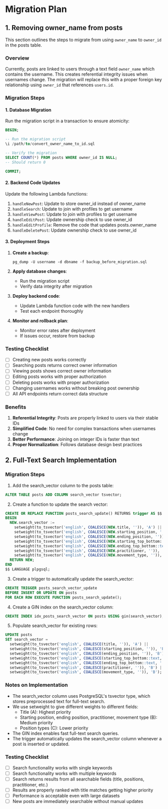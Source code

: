 # Migration Plan

## 1. Removing owner_name from posts

This section outlines the steps to migrate from using `owner_name` to `owner_id` in the posts table.

### Overview

Currently, posts are linked to users through a text field `owner_name` which contains the username. This creates referential integrity issues when usernames change. The migration will replace this with a proper foreign key relationship using `owner_id` that references `users.id`.

### Migration Steps

#### 1. Database Migration

Run the migration script in a transaction to ensure atomicity:

```sql
BEGIN;

-- Run the migration script
\i /path/to/convert_owner_name_to_id.sql

-- Verify the migration
SELECT COUNT(*) FROM posts WHERE owner_id IS NULL;
-- Should return 0

COMMIT;
```

#### 2. Backend Code Updates

Update the following Lambda functions:

1. `handleNewPost`: Update to store owner_id instead of owner_name
2. `handleSearch`: Update to join with profiles to get username
3. `handleViewPost`: Update to join with profiles to get username
4. `handleEditPost`: Update ownership check to use owner_id
5. `handleEditProfile`: Remove the code that updates posts.owner_name
6. `handleDeletePost`: Update ownership check to use owner_id

#### 3. Deployment Steps

1. **Create a backup**:
   ```
   pg_dump -U username -d dbname -f backup_before_migration.sql
   ```

2. **Apply database changes**:
   - Run the migration script
   - Verify data integrity after migration

3. **Deploy backend code**:
   - Update Lambda function code with the new handlers
   - Test each endpoint thoroughly

4. **Monitor and rollback plan**:
   - Monitor error rates after deployment
   - If issues occur, restore from backup

### Testing Checklist

- [ ] Creating new posts works correctly
- [ ] Searching posts returns correct owner information
- [ ] Viewing posts shows correct owner information
- [ ] Editing posts works with proper authorization
- [ ] Deleting posts works with proper authorization
- [ ] Changing usernames works without breaking post ownership
- [ ] All API endpoints return correct data structure

### Benefits

1. **Referential Integrity**: Posts are properly linked to users via their stable IDs
2. **Simplified Code**: No need for complex transactions when usernames change
3. **Better Performance**: Joining on integer IDs is faster than text
4. **Proper Normalization**: Follows database design best practices

## 2. Full-Text Search Implementation

### Migration Steps

1. Add the search_vector column to the posts table:
```sql
ALTER TABLE posts ADD COLUMN search_vector tsvector;
```

2. Create a function to update the search vector:
```sql
CREATE OR REPLACE FUNCTION posts_search_update() RETURNS trigger AS $$
BEGIN
  NEW.search_vector := 
    setweight(to_tsvector('english', COALESCE(NEW.title, '')), 'A') ||
    setweight(to_tsvector('english', COALESCE(NEW.starting_position, '')), 'B') ||
    setweight(to_tsvector('english', COALESCE(NEW.ending_position, '')), 'B') ||
    setweight(to_tsvector('english', COALESCE(NEW.starting_top_bottom::text, '')), 'C') ||
    setweight(to_tsvector('english', COALESCE(NEW.ending_top_bottom::text, '')), 'C') ||
    setweight(to_tsvector('english', COALESCE(NEW.practitioner, '')), 'B') ||
    setweight(to_tsvector('english', COALESCE(NEW.movement_type, '')), 'B');
  RETURN NEW;
END
$$ LANGUAGE plpgsql;
```

3. Create a trigger to automatically update the search_vector:
```sql
CREATE TRIGGER posts_search_vector_update
BEFORE INSERT OR UPDATE ON posts
FOR EACH ROW EXECUTE FUNCTION posts_search_update();
```

4. Create a GIN index on the search_vector column:
```sql
CREATE INDEX idx_posts_search_vector ON posts USING gin(search_vector);
```

5. Populate search_vector for existing rows:
```sql
UPDATE posts
SET search_vector = 
  setweight(to_tsvector('english', COALESCE(title, '')), 'A') ||
  setweight(to_tsvector('english', COALESCE(starting_position, '')), 'B') ||
  setweight(to_tsvector('english', COALESCE(ending_position, '')), 'B') ||
  setweight(to_tsvector('english', COALESCE(starting_top_bottom::text, '')), 'C') ||
  setweight(to_tsvector('english', COALESCE(ending_top_bottom::text, '')), 'C') ||
  setweight(to_tsvector('english', COALESCE(practitioner, '')), 'B') ||
  setweight(to_tsvector('english', COALESCE(movement_type, '')), 'B');
```

### Notes on Implementation

- The search_vector column uses PostgreSQL's tsvector type, which stores preprocessed text for full-text search.
- We use setweight to give different weights to different fields:
  - Title (A): Highest priority
  - Starting position, ending position, practitioner, movement type (B): Medium priority
  - Position types (C): Lower priority
- The GIN index enables fast full-text search queries.
- The trigger automatically updates the search_vector column whenever a post is inserted or updated.

### Testing Checklist

- [ ] Search functionality works with single keywords
- [ ] Search functionality works with multiple keywords
- [ ] Search returns results from all searchable fields (title, positions, practitioner, etc.)
- [ ] Results are properly ranked with title matches getting higher priority
- [ ] Performance is acceptable even with large datasets
- [ ] New posts are immediately searchable without manual updates